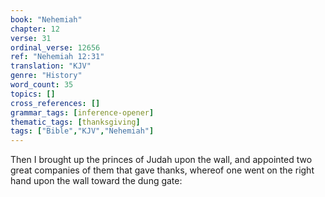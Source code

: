```yaml
---
book: "Nehemiah"
chapter: 12
verse: 31
ordinal_verse: 12656
ref: "Nehemiah 12:31"
translation: "KJV"
genre: "History"
word_count: 35
topics: []
cross_references: []
grammar_tags: [inference-opener]
thematic_tags: [thanksgiving]
tags: ["Bible","KJV","Nehemiah"]
---
```

Then I brought up the princes of Judah upon the wall, and appointed two great companies of them that gave thanks, whereof one went on the right hand upon the wall toward the dung gate:
